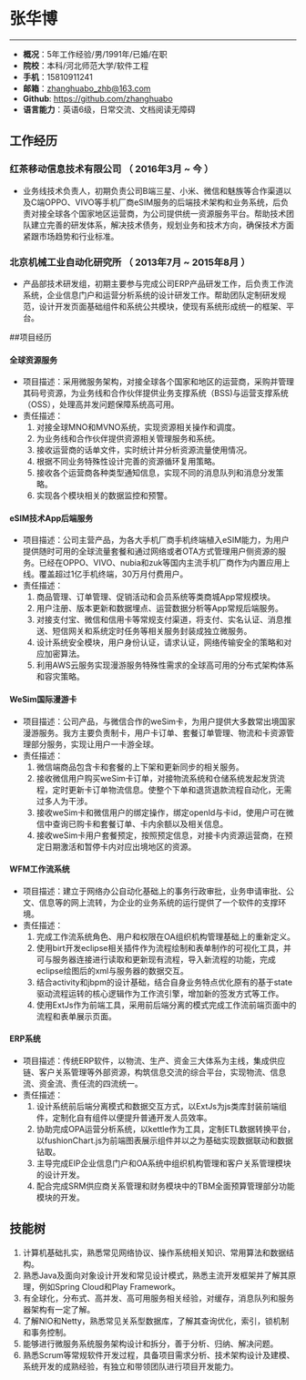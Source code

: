 # 张华博
---
 - **概况**：5年工作经验/男/1991年/已婚/在职
 - **院校**：本科/河北师范大学/软件工程 
 - **手机**：15810911241
 - **邮箱**：zhanghuabo_zhb@163.com 
 - **Github**: https://github.com/zhanghuabo
 - **语言能力**：英语6级，日常交流、文档阅读无障碍 

## 工作经历

### 红茶移动信息技术有限公司 （ 2016年3月 ~ 今 ）

- 业务线技术负责人，初期负责公司B端三星、小米、微信和魅族等合作渠道以及C端OPPO、VIVO等手机厂商eSIM服务的后端技术架构和业务系统，后负责对接全球各个国家地区运营商，为公司提供统一资源服务平台。帮助技术团队建立完善的研发体系，解决技术债务，规划业务和技术方向，确保技术方面紧跟市场趋势和行业标准。

### 北京机械工业自动化研究所 （ 2013年7月 ~ 2015年8月 ）

- 产品部技术研发组，初期主要参与完成公司ERP产品研发工作，后负责工作流系统，企业信息门户和运营分析系统的设计研发工作。帮助团队定制研发规范，设计开发页面基础组件和系统公共模块，使现有系统形成统一的框架、平台。

##项目经历

#### 全球资源服务
- 项目描述：采用微服务架构，对接全球各个国家和地区的运营商，采购并管理其码号资源，为业务线和合作伙伴提供业务支撑系统（BSS)与运营支撑系统（OSS），处理高并发问题保障系统高可用。
- 责任描述：
    1. 对接全球MNO和MVNO系统，实现资源相关操作和调度。
    2. 为业务线和合作伙伴提供资源相关管理服务和系统。
    3. 接收运营商的话单文件，实时统计并分析资源流量使用情况。
    4. 根据不同业务特殊性设计完善的资源循环复用策略。
    5. 接收各个运营商各种类型通知信息，实现不同的消息队列和消息分发策略。
    6. 实现各个模块相关的数据监控和预警。

#### eSIM技术App后端服务 
- 项目描述：公司主营产品，为各大手机厂商手机终端植入eSIM能力，为用户提供随时可用的全球流量套餐和通过网络或者OTA方式管理用户侧资源的服务。已经在OPPO、VIVO、nubia和zuk等国内主流手机厂商作为内置应用上线。覆盖超过1亿手机终端，30万月付费用户。
- 责任描述：
    1. 商品管理、订单管理、促销活动和会员系统等类商城App常规模块。
    2. 用户注册、版本更新和数据埋点、运营数据分析等App常规后端服务。
    3. 对接支付宝、微信和信用卡等常规支付渠道，将支付、实名认证、消息推送、短信网关和系统定时任务等相关服务封装成独立微服务。
    4. 设计系统安全模块，用户身份认证，请求认证，网络传输安全的策略和对应加密算法。
    5. 利用AWS云服务实现漫游服务特殊性需求的全球高可用的分布式架构体系和容灾策略。

#### WeSim国际漫游卡
- 项目描述：公司产品，与微信合作的weSim卡，为用户提供大多数常出境国家漫游服务。我方主要负责制卡，用户卡订单、套餐订单管理、物流和卡资源管理部分服务，实现让用户一卡游全球。
- 责任描述：
    1. 微信端商品包含卡和套餐的上下架和更新同步的相关服务。
    2. 接收微信用户购买weSim卡订单，对接物流系统和仓储系统发起发货流程，定时更新卡订单物流信息。使整个下单和退货退款流程自动化，无需过多人为干涉。
    3. 接收weSim卡和微信用户的绑定操作，绑定openId与卡id，使用户可在微信中查询已购卡和套餐订单、卡内余额以及相关信息。
    4. 接收weSim卡用户套餐预定，按照预定信息，对接卡内资源运营商，在预定日期激活和暂停卡内对应出境地区的资源。

#### WFM工作流系统
- 项目描述：建立于网络办公自动化基础上的事务行政审批，业务申请审批、公文、信息等的网上流转，为企业的业务系统的运行提供了一个软件的支撑环境。
- 责任描述：
    1. 完成工作流系统角色、用户和权限在OA组织机构管理基础上的重新定义。
    2. 使用birt开发eclipse相关插件作为流程绘制和表单制作的可视化工具，并可与服务器连接进行读取和更新现有流程，导入新流程的功能，完成eclipse绘图后的xml与服务器的数据交互。
    3. 结合activity和jbpm的设计基础，结合自身业务特点优化原有的基于state驱动流程运转的核心逻辑作为工作流引擎，增加新的签发方式等工作。
    4. 使用ExtJs作为前端工具，采用前后端分离的模式完成工作流前端页面中的流程和表单展示页面。

#### ERP系统 
- 项目描述：传统ERP软件，以物流、生产、资金三大体系为主线，集成供应链、客户关系管理等外部资源，构筑信息交流的综合平台，实现物流、信息流、资金流、责任流的四流统一。
- 责任描述：
	1. 设计系统前后端分离模式和数据交互方式，以ExtJs为js类库封装前端组件，定制化自有组件以便提升普通开发人员效率。
	2. 协助完成OPA运营分析系统，以kettle作为工具，定制ETL数据转换平台，以fushionChart.js为前端图表展示组件并以之为基础实现数据联动和数据钻取。
	3. 主导完成EIP企业信息门户和OA系统中组织机构管理和客户关系管理模块的设计开发。
	4. 配合完成SRM供应商关系管理和财务模块中的TBM全面预算管理部分功能模块的开发。


## 技能树
1. 计算机基础扎实，熟悉常见网络协议、操作系统相关知识、常用算法和数据结构。
1. 熟悉Java及面向对象设计开发和常见设计模式，熟悉主流开发框架并了解其原理，例如Spring Cloud和Play Framework。
2. 有全球化，分布式、高并发、高可用服务相关经验，对缓存，消息队列和服务器架构有一定了解。
3. 了解NIO和Netty，熟悉常见关系型数据库，了解其查询优化，索引，锁机制和事务控制。
4. 能够进行微服务系统服务架构设计和拆分，善于分析、归纳、解决问题。
6. 熟悉Scrum等常规软件开发过程，具备项目需求分析、技术架构设计及建模、系统开发的成熟经验，有独立和带领团队进行项目开发能力。

